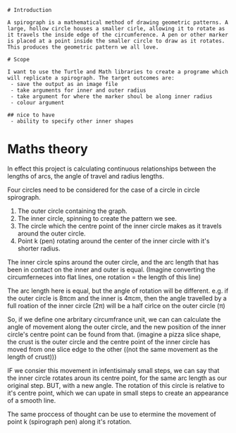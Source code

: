     # Introduction

    A spirograph is a mathematical method of drawing geometric patterns. A large, hollow circle houses a smaller cirle, allowing it to rotate as it travels the inside edge of the circumference. A pen or other marker is placed at a point inside the smaller circle to draw as it rotates. This produces the geometric pattern we all love.  

    # Scope

    I want to use the Turtle and Math libraries to create a programe which will replicate a spirograph. The target outcomes are:
     - save the output as an image file
     - take arguments for inner and outer radius
     - take argument for where the marker shoul be along inner radius
     - colour argument 

    ## nice to have
     - ability to specify other inner shapes

# Maths theory

In effect this project is calculating continuous relationships between the lengths of arcs, the angle of travel and radius lengths. 

Four circles need to be considered for the case of a circle in circle spirograph. 

1. The outer circle containing the graph.  
2. The inner circle, spinning to create the pattern we see.  
3. The circle which the centre point of the inner circle makes as it travels around the outer circle. 
4. Point k (pen) rotating around the center of the inner circle with it's shorter radius.  

The inner circle spins around the outer circle, and the arc length that has been in contact on the inner and outer is equal. (Imagine converting the circumferneces into flat lines, one rotation = the length of this line)  

The arc length here is equal, but the angle of rotation will be different. e.g. if the outer circle is 8πcm and the inner is 4πcm, then the angle travelled by a full roation of the inner circle (2π) will be a half cirlce on the outer circle (π)

So, if we define one arbritary circumfrance unit, we can can calculate the angle of movement along the outer circle, and the new position of the inner circle's centre point can be found from that. (imagine a pizza slice shape, the crust is the outer circle and the centre point of the inner circle has moved from one slice edge to the other ((not the same movement as the length of crust)))

IF we consier this movement in infentisimaly small steps, we can say that the inner circle rotates aroun its centre point, for the same arc length as our original step. BUT, with a new angle. The rotation of this circle is relative to it's centre point, which we can upate in small steps to create an appearance of a smooth line. 

The same proccess of thought can be use to etermine the movement of point k (spirograph pen) along it's rotation.